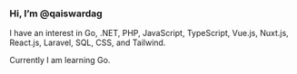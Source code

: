 ### Hi, I’m @qaiswardag

I have an interest in Go, .NET, PHP, JavaScript, TypeScript, Vue.js, Nuxt.js, React.js, Laravel, SQL, CSS, and Tailwind.

Currently I am learning Go.
